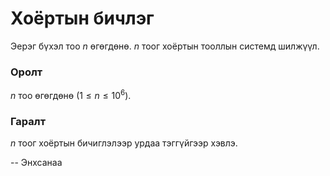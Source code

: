 Хоёртын бичлэг
==============

Эерэг бүхэл тоо $n$ өгөгдөнө. $n$ тоог хоёртын тооллын системд шилжүүл.

### Оролт

$n$ тоо өгөгдөнө ($1 ≤ n ≤ 10^6$).

### Гаралт

$n$ тоог хоёртын бичиглэлээр урдаа тэггүйгээр хэвлэ.

-- Энхсанаа
